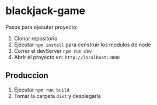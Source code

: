 # blackjack-game

Pasos para ejecutar proyecto:

1. Clonar repositorio
2. Ejecutar ```npm install``` para construir los modulos de node
3. Correr el devServer ```npm run dev``` 
4. Abrir el proyecto en: ```http://localhost:3000```


## Produccion

1. Ejecutar ```npm run build```
2. Tomar la carpeta ```dist``` y desplegarla